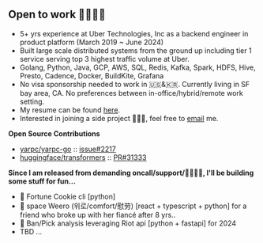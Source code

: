 ## Open to work 👩🏻‍💻👋

- 5+ yrs experience at Uber Technologies, Inc as a backend engineer in product platform (March 2019 ~ June 2024)
- Built large scale distributed systems from the ground up including tier 1 service serving top 3 highest traffic volume at Uber.
- Golang, Python, Java, GCP, AWS, SQL, Redis, Kafka, Spark, HDFS, Hive, Presto, Cadence, Docker, BuildKite, Grafana
- No visa sponsorship needed to work in 🇺🇸&🇰🇷. Currently living in SF bay area, CA. No preferences between in-office/hybrid/remote work setting.
- My resume can be found [here](https://github.com/unscrew/unscrew/blob/main/kim_resume_2024.pdf).
- Interested in joining a side project 🙋🏻‍♀️, feel free to [email](mailto:chloe.minkyung.k@gmail.com) me.


**Open Source Contributions**
- [yarpc/yarpc-go](https://github.com/yarpc/yarpc-go) :: [issue#2217](https://github.com/yarpc/yarpc-go/issues/2217) 
- [huggingface/transformers](https://github.com/huggingface/transformers) :: [PR#31333](https://github.com/huggingface/transformers/pull/31333)

  
**Since I am released from demanding oncall/support/🚒👩🏻‍🚒, I'll be building some stuff for fun...**
- 🥠 Fortune Cookie cli [python]
- 🌿 space Weero (위로/comfort/慰劳) [react + typescript + python] for a friend who broke up with her fiancé after 8 yrs..
- 👾 Ban/Pick analysis leveraging Riot api [python + fastapi] for 2024
- TBD ...
